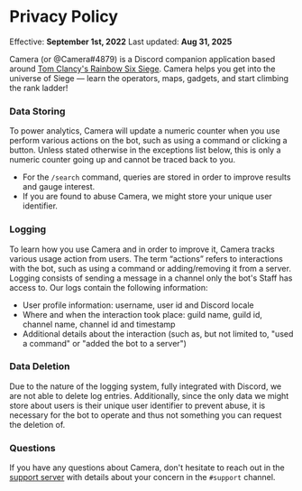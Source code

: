# Privacy Policy

<div class="policy-dates">
  <span class="date-pill effective"><i class="fas fa-calendar-alt"></i> Effective: <strong>September 1st, 2022</strong></span>
  <span class="date-pill updated"><i class="fas fa-sync-alt"></i> Last updated: <strong>Aug 31, 2025</strong></span>
</div>

Camera (or @Camera#4879) is a Discord companion application based around [Tom Clancy's Rainbow Six Siege](https://ubisoft.com/en-us/game/rainbow-six/siege). Camera helps you get into the universe of Siege — learn the operators, maps, gadgets, and start climbing the rank ladder!

### Data Storing
To power analytics, Camera will update a numeric counter when you use perform various actions on the bot, such as using a command or clicking a button. Unless stated otherwise in the exceptions list below, this is only a numeric counter going up and cannot be traced back to you.

- For the `/search` command, queries are stored in order to improve results and gauge interest.
- If you are found to abuse Camera, we might store your unique user identifier.

### Logging
To learn how you use Camera and in order to improve it, Camera tracks various usage action from users. The term “actions” refers to interactions with the bot, such as using a command or adding/removing it from a server. Logging consists of sending a message in a channel only the bot's Staff has access to. Our logs contain the following information:

- User profile information: username, user id and Discord locale
- Where and when the interaction took place: guild name, guild id, channel name, channel id and timestamp
- Additional details about the interaction (such as, but not limited to, "used a command" or "added the bot to a server")

### Data Deletion
Due to the nature of the logging system, fully integrated with Discord, we are not able to delete log entries. Additionally, since the only data we might store about users is their unique user identifier to prevent abuse, it is necessary for the bot to operate and thus not something you can request the deletion of.

### Questions
If you have any questions about Camera, don't hesitate to reach out in the [support server](https://suspense.is-a.dev/support) with details about your concern in the `#support` channel.